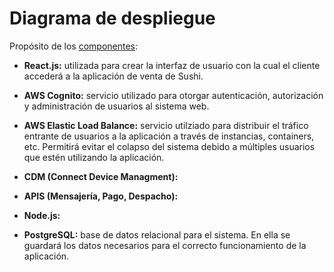 # Diagrama de despliegue

Propósito de los [componentes](./diagrama-despliegue.png):

- **React.js:** utilizada para crear la interfaz de usuario con la cual el cliente accederá a la aplicación de venta de Sushi.

- **AWS Cognito:** servicio utilizado para otorgar autenticación, autorización y administración de usuarios al sistema web. 

- **AWS Elastic Load Balance:** servicio utilziado para distribuir el tráfico entrante de usuarios a la aplicación a través de instancias, containers, etc. Permitirá evitar el colapso del sistema debido a múltiples usuarios que estén utilizando la aplicación.

- **CDM (Connect Device Managment):** 

- **APIS (Mensajería, Pago, Despacho):**

- **Node.js:**

- **PostgreSQL:** base de datos relacional para el sistema. En ella se guardará los datos necesarios para el correcto funcionamiento de la aplicación.
